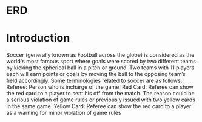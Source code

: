# ERD

# Introduction

Soccer (generally known as Football across the globe) is considered as the 
world's most famous sport where goals were scored by two different teams by 
kicking the spherical ball in a pitch or ground. Two teams with 11 players each will 
earn points or goals by moving the ball to the opposing team’s field accordingly.
Some terminologies related to soccer are as follows:
Referee: Person who is incharge of the game.
Red Card: Referee can show the red card to a player to sent his off from the match. 
The reason could be a serious violation of game rules or previously issued with two 
yellow cards in the same game.
Yellow Card: Referee can show the red card to a player as a warning for minor 
violation of game rules

